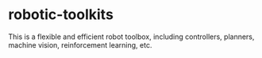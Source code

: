 # robotic-toolkits
This is a flexible and efficient robot toolbox, including controllers, planners, machine vision, reinforcement learning, etc.

